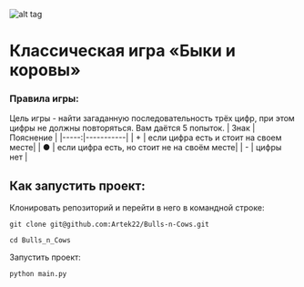 ![alt tag](https://openrepos.net/sites/default/files/styles/thumbnail/public/packages/14617/icon-unnamed.png?itok=MrX0Ehdv)
# Классическая игра «Быки и коровы»
### Правила игры:
Цель игры - найти загаданную последовательность трёх цифр, при этом цифры не должны повторяться. Вам даётся 5 попыток.
| Знак | Пояснение |
|-----:|-----------|
|  + | если цифра есть и стоит на своем месте|
|  ● | если цифра есть, но стоит не на своём месте|
|  - | цифры нет       |

## Как запустить проект:
Клонировать репозиторий и перейти в него в командной строке:
```
git clone git@github.com:Artek22/Bulls-n-Cows.git
```
```
cd Bulls_n_Cows
```
Запустить проект:

```
python main.py
```
